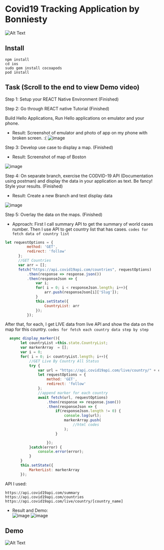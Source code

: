 # Covid19 Tracking Application by Bonniesty

![Alt Text](https://github.com/BUEC500C1/codvid-app-Bonniesty/blob/master/scheenshot/demo.gif)

 ## Install
 ```
 npm install
 cd ios
sudo gem install cocoapods
pod install
  ```

## Task (Scroll to the end to view Demo video)
 Step 1:  Setup your REACT Native Environment (Finished)

 Step 2:  Go through REACT native Tutorial (Finished)

Build Hello Applications, Run Hello applications on emulator and your phone.

- Result:
Screenshot of emulator and photo of app on my phone with broken screen. :(
![image](https://github.com/BUEC500C1/codvid-app-Bonniesty/blob/master/scheenshot/first.png )

 Step 3:  Develop use case to display a map. (Finished) 
- Result:
Screenshot of map of Boston

![image](https://github.com/BUEC500C1/codvid-app-Bonniesty/blob/master/scheenshot/3.png)

 Step 4:  On separate branch, exercise the CODVID-19 API (Documentation using postman) and display the data in your application as text.  Be fancy!  Style your results.  (Finished) 
 - Result:
 Create a new Branch and test display data
 
 ![image](https://github.com/BUEC500C1/codvid-app-Bonniesty/blob/master/scheenshot/data1.png)
 
 Step 5:  Overlay the data on the maps.  (Finished) 
 
 - Approach:
  First I call summary API to get the summary of world cases number. Then I use API to get country list that has cases. 
 `codes for fetch data of country list`
  ```javascript
  let requestOptions = {
            method: 'GET',
            redirect: 'follow'
        };
        //GET Countries
        var arr = [];
        fetch("https://api.covid19api.com/countries", requestOptions)
            .then(response => response.json())
            .then(responseJson => {
                var i;
                for( i = 0; i < responseJson.length; i++){
                    arr.push(responseJson[i]['Slug']);
                }
                this.setState({
                    CountryList: arr
                });
            });
 ```
 
 After that, for each, I get LIVE data from live API and show the data on the map for this country.
 `codes for fetch each country data step by step`
 ```javascript
   async display_marker(){
        let countryList =this.state.CountryList;
        var markerArray  = [];
        var i = 0;
        for( i = 0; i< countryList.length; i++){
            //GET Live By Country All Status
            try {
                var url = "https://api.covid19api.com/live/country/" + countryList[i];
                let requestOptions = {
                    method: 'GET',
                    redirect: 'follow'
                };
                //append marker for each country
                await fetch(url, requestOptions)
                    .then(response => response.json())
                    .then(responseJson => {
                        if(responseJson.length != 0) {
                            console.log(url);
                            markerArray.push(
                                //html codes
                            );
                        }

                    });
            }catch(error) {
                console.error(error);
            }
        }
        this.setState({
            MarkerList: markerArray
        });
 ```

API I used:
 ```
 https://api.covid19api.com/summary
 https://api.covid19api.com/countries
 https://api.covid19api.com/live/country/[country_name]
  ```
 - Result and Demo:  
 ![image](https://github.com/BUEC500C1/codvid-app-Bonniesty/blob/master/scheenshot/map-all.png)
 ![image](https://github.com/BUEC500C1/codvid-app-Bonniesty/blob/master/scheenshot/map-case.png)
 ## Demo
 ![Alt Text](https://github.com/BUEC500C1/codvid-app-Bonniesty/blob/master/scheenshot/demo.gif)
